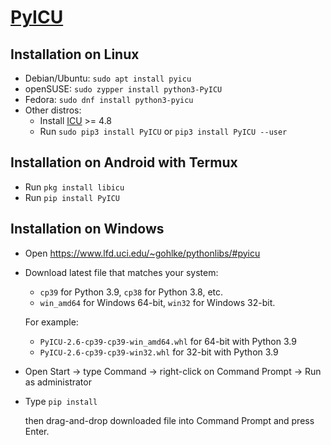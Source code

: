# [PyICU](https://pyicu.org)

## Installation on Linux

- Debian/Ubuntu: `sudo apt install pyicu`
- openSUSE: `sudo zypper install python3-PyICU`
- Fedora: `sudo dnf install python3-pyicu`
- Other distros:
  - Install [ICU](http://site.icu-project.org/) >= 4.8
  - Run `sudo pip3 install PyICU` or `pip3 install PyICU --user`

## Installation on Android with Termux

- Run `pkg install libicu`
- Run `pip install PyICU`

## Installation on Windows

- Open https://www.lfd.uci.edu/~gohlke/pythonlibs/#pyicu

- Download latest file that matches your system:

  - `cp39` for Python 3.9, `cp38` for Python 3.8, etc.
  - `win_amd64` for Windows 64-bit, `win32` for Windows 32-bit.

  For example:

  - `PyICU‑2.6‑cp39‑cp39‑win_amd64.whl` for 64-bit with Python 3.9
  - `PyICU‑2.6‑cp39‑cp39‑win32.whl` for 32-bit with Python 3.9

- Open Start -> type Command -> right-click on Command Prompt -> Run as administrator

- Type `pip install `

  then drag-and-drop downloaded file into Command Prompt and press Enter.
